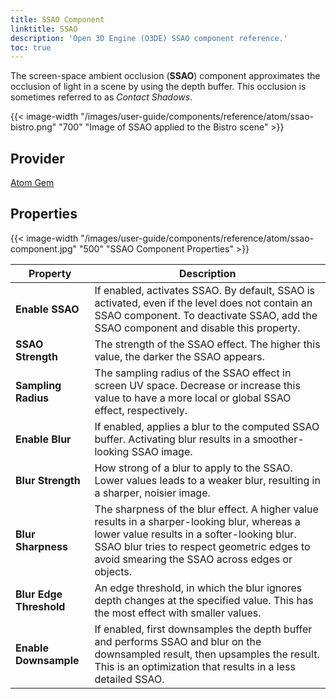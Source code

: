 ```yaml
---
title: SSAO Component
linktitle: SSAO
description: 'Open 3D Engine (O3DE) SSAO component reference.'
toc: true
---
```


The screen-space ambient occlusion (**SSAO**) component approximates the occlusion of light in a scene by using the depth buffer. This occlusion is sometimes referred to as *Contact Shadows*.

{{< image-width "/images/user-guide/components/reference/atom/ssao-bistro.png" "700" "Image of SSAO applied to the Bistro scene" >}}


## Provider

[Atom Gem](/docs/user-guide/gems/reference/rendering/atom/atom/)


## Properties

{{< image-width "/images/user-guide/components/reference/atom/ssao-component.jpg" "500" "SSAO Component Properties" >}}

| Property | Description |
|-|-|
| **Enable SSAO** | If enabled, activates SSAO. By default, SSAO is activated, even if the level does not contain an SSAO component. To deactivate SSAO, add the SSAO component and disable this property. |
| **SSAO Strength** | The strength of the SSAO effect. The higher this value, the darker the SSAO appears. |
| **Sampling Radius** | The sampling radius of the SSAO effect in screen UV space. Decrease or increase this value to have a more local or global SSAO effect, respectively. |
| **Enable Blur** | If enabled, applies a blur to the computed SSAO buffer. Activating blur results in a smoother-looking SSAO image. |
| **Blur Strength** | How strong of a blur to apply to the SSAO. Lower values leads to a weaker blur, resulting in a sharper, noisier image. |
| **Blur Sharpness** |  The sharpness of the blur effect. A higher value results in a sharper-looking blur, whereas a lower value results in a softer-looking blur. SSAO blur tries to respect geometric edges to avoid smearing the SSAO across edges or objects. |
| **Blur Edge Threshold** | An edge threshold, in which the blur ignores depth changes at the specified value. This has the most effect with smaller values. |
| **Enable Downsample** | If enabled, first downsamples the depth buffer and performs SSAO and blur on the downsampled result, then upsamples the result. This is an optimization that results in a less detailed SSAO. |